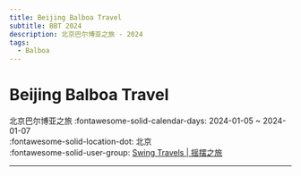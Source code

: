 ```yaml
---
title: Beijing Balboa Travel
subtitle: BBT 2024
description: 北京巴尔博亚之旅 - 2024
tags:
  - Balboa
---
```


# Beijing Balboa Travel 

北京巴尔博亚之旅
:fontawesome-solid-calendar-days: 2024-01-05 ~ 2024-01-07  
:fontawesome-solid-location-dot: 北京  
:fontawesome-solid-user-group: [Swing Travels | 摇摆之旅](https://swing.kids/zh_CN/swing-travels)  

---
